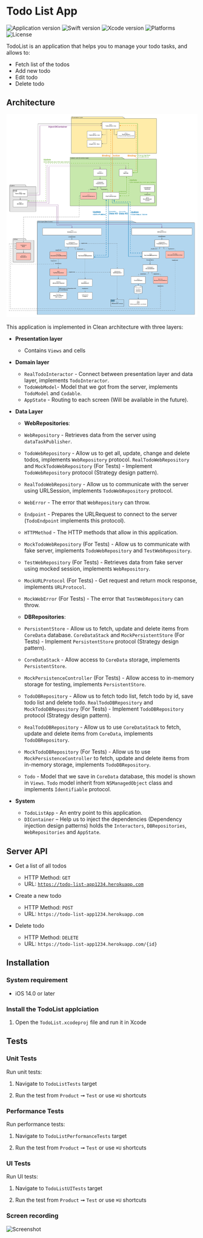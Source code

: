 # Todo List App
![Application version](https://img.shields.io/badge/application%20version-v1.0.0-blue)
![Swift version](https://img.shields.io/badge/Swift-%205.4-orange)
![Xcode version](https://img.shields.io/badge/Xcode-%2012.5-yellow)
![Platforms](https://img.shields.io/badge/platforms-iOS%20-lightgrey.svg)
![License](https://img.shields.io/badge/license-MIT-%23373737)

TodoList is an application that helps you to manage your todo tasks, and allows to:
- Fetch list of the todos
- Add new todo
- Edit todo
- Delete todo

## Architecture

![Screenshot](TodoListAppArchitecture.png)

This application is implemented in Clean architecture with three layers:
- **Presentation layer**
  - Contains `Views` and cells
  
- **Domain layer**
  - `RealTodoInteractor` - Connect between presentation layer and data layer, implements `TodoInteractor`.
  - `TodoWebModel`- Model that we got from the server, implements `TodoModel` and `Codable`.
  - `AppState` - Routing to each screen (Will be available in the future).

- **Data Layer**
  - **WebRepositories**:
  - `WebRepository` - Retrieves data from the server using `dataTaskPublisher`.
  - `TodoWebRepository` - Allow us to get all, update, change and delete todos, implements `WebRepository` protocol. `RealTodoWebRepository` and `MockTodoWebRepository` (For Tests) - Implement `TodoWebRepository` protocol (Strategy design pattern).
  - `RealTodoWebRepository` - Allow us to communicate with the server using URLSession, implements `TodoWebRepository` protocol.
  - `WebError` - The error that `WebRepository` can throw.
  - `Endpoint` - Prepares the URLRequest to connect to the server (`TodoEndpoint` implements this protocol).
  - `HTTPMethod` - The HTTP methods that allow in this application.
  - `MockTodoWebRepository` (For Tests) - Allow us to communicate with fake server, implements `TodoWebRepository` and `TestWebRepository`.
  - `TestWebRepository` (For Tests) - Retrieves data from fake server using mocked session, implements `WebRepository`.
  - `MockURLProtocol` (For Tests) - Get request and return mock response, implements `URLProtocol`.
  - `MockWebError` (For Tests) - The error that `TestWebRepository` can throw.

   - **DBRepositories**:
  - `PersistentStore` - Allow us to fetch, update and delete items from `CoreData` database. `CoreDataStack` and `MockPersistentStore` (For Tests) - Implement `PersistentStore` protocol (Strategy design pattern).
  - `CoreDataStack` - Allow access to `CoreData` storage, implements `PersistentStore`.
  - `MockPersistenceController` (For Tests) - Allow access to in-memory storage for testing, implements `PersistentStore`.
  - `TodoDBRepository` - Allow us to fetch todo list, fetch todo by id, save todo list and delete todo. `RealTodoDBRepository` and `MockTodoDBRepository` (For Tests) - Implement `TodoDBRepository` protocol (Strategy design pattern).
  - `RealTodoDBRepository` - Allow us to use `CoreDataStack` to fetch, update and delete items from `CoreData`, implements `TodoDBRepository`.
  -  `MockTodoDBRepository` (For Tests) - Allow us to use `MockPersistenceController` to fetch, update and delete items from in-memory storage, implements `TodoDBRepository`.
  - `Todo` - Model that we save in `CoreData` database, this model is shown in `Views`. `Todo` model inherit from `NSManagedObject` class and implements `Identifiable` protocol.

- **System**
  - `TodoListApp` - An entry point to this application.
  - `DIContainer` – Help us to inject the dependencies (Dependency injection design patterns) holds the `Interactors`, `DBRepositories`, `WebRepositories` and  `AppState`.


## Server API
- Get a list of all todos
  - HTTP Method: `GET`
  - URL: [`https://todo-list-app1234.herokuapp.com`](https://todo-list-app1234.herokuapp.com)

- Create a new todo
  - HTTP Method: `POST`
  - URL: `https://todo-list-app1234.herokuapp.com`

- Delete todo
  - HTTP Method: `DELETE`
  - URL: `https://todo-list-app1234.herokuapp.com/{id}`


## Installation
### System requirement
- iOS 14.0 or later

### Install the TodoList applciation
1. Open the `TodoList.xcodeproj` file and run it in Xcode

## Tests

### Unit Tests
Run unit tests:
1. Navigate to `TodoListTests` target

2. Run the test from `Product` ➞ `Test` or use `⌘U` shortcuts

### Performance Tests
Run performance tests:
1. Navigate to `TodoListPerformanceTests` target

2. Run the test from `Product` ➞ `Test` or use `⌘U` shortcuts

### UI Tests
Run UI tests:
1. Navigate to `TodoListUITests` target

2. Run the test from `Product` ➞ `Test` or use `⌘U` shortcuts


### Screen recording 
![Screenshot](TodoListAppScreenRecording.gif)
